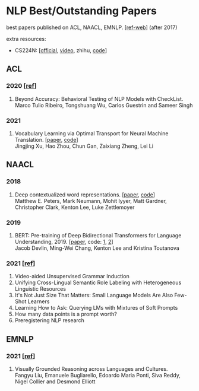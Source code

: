# NLP Best/Outstanding Papers
best papers published on ACL, NAACL, EMNLP. [[ref-web](https://aclweb.org/aclwiki/Best_paper_awards)] (after 2017) 

extra resources: 
- CS224N: [[official](https://web.stanford.edu/class/cs224n/), [video](https://www.bilibili.com/video/BV1uL41137jN?from=search&seid=8973136216976968045&spm_id_from=333.337.0.0), zhihu, [code](https://github.com/DSKSD/DeepNLP-models-Pytorch)]
## ACL

### 2020 [[ref](https://acl2020.org/blog/ACL-2020-best-papers/)]  
1. Beyond Accuracy: Behavioral Testing of NLP Models with CheckList.  
Marco Tulio Ribeiro, Tongshuang Wu, Carlos Guestrin and Sameer Singh
### 2021
1. Vocabulary Learning via Optimal Transport for Neural Machine Translation. [[paper](https://aclanthology.org/2021.acl-long.571.pdf), [code](https://github.com/Jingjing-NLP/VOLT)]  
Jingjing Xu, Hao Zhou, Chun Gan, Zaixiang Zheng, Lei Li
## NAACL
### 2018 
1. Deep contextualized word representations. [[paper](https://aclanthology.org/N18-1202.pdf), [code](https://github.com/flairNLP/flair)]  
Matthew E. Peters, Mark Neumann, Mohit Iyyer, Matt Gardner, Christopher Clark, Kenton Lee, Luke Zettlemoyer
### 2019 
1. BERT: Pre-training of Deep Bidirectional Transformers for Language Understanding, 2019. [[paper](https://aclanthology.org/N19-1423.pdf), code: [1](https://github.com/huggingface/transformers), [2](https://github.com/graykode/nlp-tutorial)]  
Jacob Devlin, Ming-Wei Chang, Kenton Lee and Kristina Toutanova  
### 2021 [[ref](https://2021.naacl.org/blog/best-paper-awards/)]
1. Video-aided Unsupervised Grammar Induction  
1. Unifying Cross-Lingual Semantic Role Labeling with Heterogeneous Linguistic Resources  
1. It's Not Just Size That Matters: Small Language Models Are Also Few-Shot Learners
1. Learning How to Ask: Querying LMs with Mixtures of Soft Prompts
1. How many data points is a prompt worth?
1. Preregistering NLP research

## EMNLP
### 2021 [[ref](https://2021.emnlp.org/blog/2021-10-29-best-paper-awards)]
1. Visually Grounded Reasoning across Languages and Cultures.  
Fangyu Liu, Emanuele Bugliarello, Edoardo Maria Ponti, Siva Reddy, Nigel Collier and Desmond Elliott
